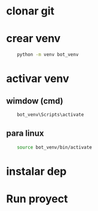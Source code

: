 # clonar git


# crear venv
```bash
    python -m venv bot_venv
```

# activar venv

## wimdow (cmd)

```bash
    bot_venv\Scripts\activate
```

## para linux 

```bash
    source bot_venv/bin/activate

```

# instalar dep

# Run proyect

